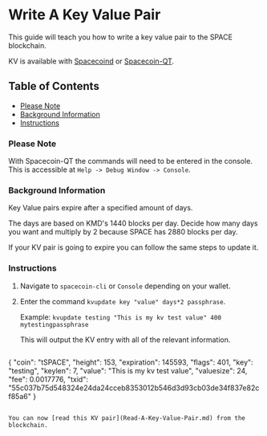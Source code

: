 # Write A Key Value Pair

This guide will teach you how to write a key value pair to the SPACE blockchain.

KV is available with [Spacecoind](https://github.com/spaceworksco/spacecoin) or [Spacecoin-QT](https://spacecoin.network/#wallets).

## Table of Contents

- [Please Note](#Please-Note)
- [Background Information](#Background-Information)
- [Instructions](#Instructions)

### Please Note

With Spacecoin-QT the commands will need to be entered in the console. This is accessible at `Help -> Debug Window -> Console`.

### Background Information

Key Value pairs expire after a specified amount of days.

The days are based on KMD's 1440 blocks per day. Decide how many days you want and multiply by 2 because SPACE has 2880 blocks per day.  

If your KV pair is going to expire you can follow the same steps to update it.

### Instructions

1. Navigate to `spacecoin-cli` or `Console` depending on your wallet.

2. Enter the command `kvupdate key "value" days*2 passphrase`.

    Example: `kvupdate testing "This is my kv test value" 400 mytestingpassphrase`

    This will output the KV entry with all of the relevant information.

    ```
{
  "coin": "tSPACE",
  "height": 153,
  "expiration": 145593,
  "flags": 401,
  "key": "testing",
  "keylen": 7,
  "value": "This is my kv test value",
  "valuesize": 24,
  "fee": 0.0017776,
  "txid": "55c037b75d548324e24da24cceb8353012b546d3d93cb03de34f837e82cf85a6"
}
```

You can now [read this KV pair](Read-A-Key-Value-Pair.md) from the blockchain.

